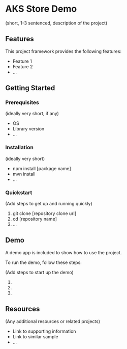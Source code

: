 # AKS Store Demo

(short, 1-3 sentenced, description of the project)

## Features

This project framework provides the following features:

- Feature 1
- Feature 2
- ...

## Getting Started

### Prerequisites

(ideally very short, if any)

- OS
- Library version
- ...

### Installation

(ideally very short)

- npm install [package name]
- mvn install
- ...

### Quickstart

(Add steps to get up and running quickly)

1. git clone [repository clone url]
2. cd [repository name]
3. ...

## Demo

A demo app is included to show how to use the project.

To run the demo, follow these steps:

(Add steps to start up the demo)

1.
2.
3.

## Resources

(Any additional resources or related projects)

- Link to supporting information
- Link to similar sample
- ...
